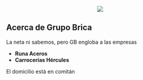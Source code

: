 <p align="center"><img src="https://laravel.com/assets/img/components/logo-laravel.svg"></p>

## Acerca de Grupo Brica

La neta ni sabemos, pero GB engloba a las empresas

- **Runa Aceros**
- **Carrocerías Hércules**

El domicilio está en comitán
